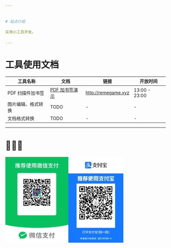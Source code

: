 ```yaml
---


# 站点介绍

实用小工具开发。

---
```



# 工具使用文档

| 工具名称   | 文档                               | 链接                  | 开放时间      |
|---------- |---------------------------------- |--------------------- |------------- |
| PDF 扫描件加书签 | [PDF 加书签演示](pdf_content_how_to.md) | <http://remegame.xyz> | 13:00 - 23:00 |
| 图片编辑、格式转换 | TODO                               | -                     | -             |
| 文档格式转换 | TODO                               | -                     | -             |

---


# 🕺🤓🐢

![img](./images/fkm.jpg)
